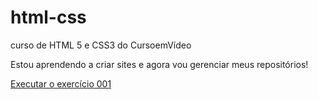 # html-css
 curso de HTML 5 e CSS3 do CursoemVídeo

 Estou aprendendo a criar sites e agora vou gerenciar meus repositórios!

<a href="https://michelesandes.github.io/html-css/exercicios/ex001/index.html">Executar o exercício 001</a>